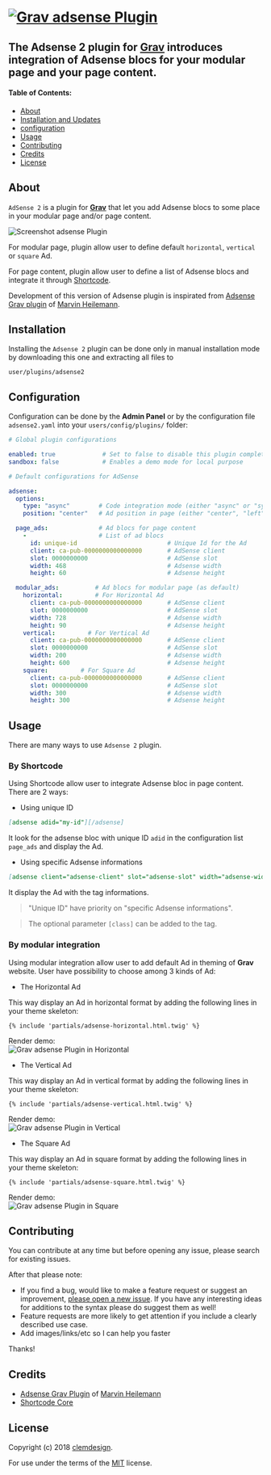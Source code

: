 # [![Grav adsense Plugin](assets/logo.png)][project]

## The **Adsense 2** plugin for [Grav](https://getgrav.org) introduces integration of Adsense blocs for your modular page and your page content.

#### Table of Contents:

-   [About](#about)
-   [Installation and Updates](#installation-and-updates)
-   [configuration](#configuration)
-   [Usage](#usage)
-   [Contributing](#contributing)
-   [Credits](#credits)
-   [License](#license)

## About

`AdSense 2` is a plugin for [**Grav**](http://getgrav.org) that let you add Adsense blocs to some place in your modular page and/or page content. 

![Screenshot adsense Plugin](assets/screenshot.png "AdSense Preview")

For modular page, plugin allow user to define default `horizontal`, `vertical` or `square` Ad.

For page content, plugin allow user to define a list of Adsense blocs and integrate it through [Shortcode](https://github.com/getgrav/grav-plugin-shortcode-core).

Development of this version of Adsense plugin is inspirated from [Adsense Grav plugin](https://github.com/muuvmuuv/grav-plugin-adsense) of [Marvin Heilemann](https://github.com/muuvmuuv/).

## Installation

Installing the `Adsense 2` plugin can be done only in manual installation mode by downloading this one and extracting all files to

    user/plugins/adsense2

## Configuration

Configuration can be done by the **Admin Panel** or by the configuration file `adsense2.yaml` into your `users/config/plugins/` folder:

```yaml
# Global plugin configurations

enabled: true             # Set to false to disable this plugin completely
sandbox: false            # Enables a demo mode for local purpose

# Default configurations for AdSense

adsense:
  options:
    type: "async"        # Code integration mode (either "async" or "sync")
    position: "center"   # Ad position in page (either "center", "left" or "right")

  page_ads:              # Ad blocs for page content
    -                    # List of ad blocs
      id: unique-id                         # Unique Id for the Ad
      client: ca-pub-0000000000000000       # AdSense client
      slot: 0000000000                      # AdSense slot
      width: 468                            # Adsense width
      height: 60                            # Adsense height

  modular_ads:          # Ad blocs for modular page (as default)
    horizontal:         # For Horizontal Ad
      client: ca-pub-0000000000000000       # AdSense client
      slot: 0000000000                      # AdSense slot
      width: 728                            # Adsense width
      height: 90                            # Adsense height
    vertical:         # For Vertical Ad
      client: ca-pub-0000000000000000       # AdSense client
      slot: 0000000000                      # AdSense slot
      width: 200                            # Adsense width
      height: 600                           # Adsense height
    square:         # For Square Ad
      client: ca-pub-0000000000000000       # AdSense client
      slot: 0000000000                      # AdSense slot
      width: 300                            # Adsense width
      height: 300                           # Adsense height
```

## Usage

There are many ways to use `Adsense 2` plugin.

### By Shortcode

Using Shortcode allow user to integrate Adsense bloc in page content. There are 2 ways:

- Using unique ID

```md
[adsense adid="my-id"][/adsense]
```

It look for the adsense bloc with unique ID  `adid` in the configuration list `page_ads` and display the Ad.

- Using specific Adsense informations

```md
[adsense client="adsense-client" slot="adsense-slot" width="adsense-width" height="adsense-height"][/adsense]
```

It display the Ad with the tag informations. 

> "Unique ID" have priority on "specific Adsense informations".

> The optional parameter `[class]` can be added to the tag.

### By modular integration

Using modular integration allow user to add default Ad in theming of **Grav** website. User have possibility to choose among 3 kinds of Ad:

- The Horizontal Ad

This way display an Ad in horizontal format by adding the following lines in your theme skeleton:

```twig
{% include 'partials/adsense-horizontal.html.twig' %}
```

Render demo:  
![Grav adsense Plugin in Horizontal](assets/img/sandy_horizontal.png)

- The Vertical Ad

This way display an Ad in vertical format by adding the following lines in your theme skeleton:

```twig
{% include 'partials/adsense-vertical.html.twig' %}
```

Render demo:  
![Grav adsense Plugin in Vertical](assets/img/sandy_vertical.png)

- The Square Ad

This way display an Ad in square format by adding the following lines in your theme skeleton:

```twig
{% include 'partials/adsense-square.html.twig' %}
```

Render demo:  
![Grav adsense Plugin in Square](assets/img/sandy_square.png)

## Contributing

You can contribute at any time but before opening any issue, please search for existing issues.

After that please note:

-   If you find a bug, would like to make a feature request or suggest an improvement, [please open a new issue][issues]. If you have any interesting ideas for additions to the syntax please do suggest them as well!
-   Feature requests are more likely to get attention if you include a clearly described use case.
-   Add images/links/etc so I can help you faster

Thanks!

## Credits

- [Adsense Grav Plugin](https://github.com/muuvmuuv/grav-plugin-adsense) of [Marvin Heilemann](https://github.com/muuvmuuv/)
- [Shortcode Core](https://github.com/getgrav/grav-plugin-shortcode-core)

## License

Copyright (c) 2018 [clemdesign][github].

For use under the terms of the [MIT][mit-license] license.

[github]: https://github.com/clemdesign/ "GitHub account from Clemdesign"

[mit-license]: http://www.opensource.org/licenses/mit-license.php "MIT license"

[project]: https://github.com/clemdesign/grav-plugin-adsense2

[issues]: https://github.com/clemdesign/grav-plugin-adsense2/issues "GitHub Issues for Grav Adsense 2 Plugin"
